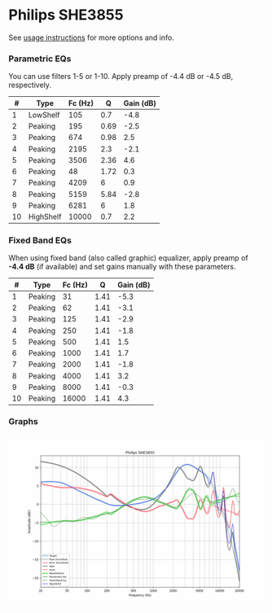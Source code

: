 # Philips SHE3855
See [usage instructions](https://github.com/jaakkopasanen/AutoEq#usage) for more options and info.

### Parametric EQs
You can use filters 1-5 or 1-10. Apply preamp of -4.4 dB or -4.5 dB, respectively.

|   # | Type      |   Fc (Hz) |    Q |   Gain (dB) |
|-----|-----------|-----------|------|-------------|
|   1 | LowShelf  |       105 | 0.7  |        -4.8 |
|   2 | Peaking   |       195 | 0.69 |        -2.5 |
|   3 | Peaking   |       674 | 0.98 |         2.5 |
|   4 | Peaking   |      2195 | 2.3  |        -2.1 |
|   5 | Peaking   |      3506 | 2.36 |         4.6 |
|   6 | Peaking   |        48 | 1.72 |         0.3 |
|   7 | Peaking   |      4209 | 6    |         0.9 |
|   8 | Peaking   |      5159 | 5.84 |        -2.8 |
|   9 | Peaking   |      6281 | 6    |         1.8 |
|  10 | HighShelf |     10000 | 0.7  |         2.2 |

### Fixed Band EQs
When using fixed band (also called graphic) equalizer, apply preamp of **-4.4 dB** (if available) and set gains manually with these parameters.

|   # | Type    |   Fc (Hz) |    Q |   Gain (dB) |
|-----|---------|-----------|------|-------------|
|   1 | Peaking |        31 | 1.41 |        -5.3 |
|   2 | Peaking |        62 | 1.41 |        -3.1 |
|   3 | Peaking |       125 | 1.41 |        -2.9 |
|   4 | Peaking |       250 | 1.41 |        -1.8 |
|   5 | Peaking |       500 | 1.41 |         1.5 |
|   6 | Peaking |      1000 | 1.41 |         1.7 |
|   7 | Peaking |      2000 | 1.41 |        -1.8 |
|   8 | Peaking |      4000 | 1.41 |         3.2 |
|   9 | Peaking |      8000 | 1.41 |        -0.3 |
|  10 | Peaking |     16000 | 1.41 |         4.3 |

### Graphs
![](./Philips%20SHE3855.png)
